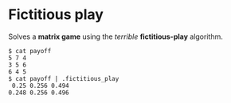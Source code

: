 # Fictitious play
Solves a **matrix game** using the _terrible_ **fictitious-play** algorithm.

```console
$ cat payoff
5 7 4
3 5 6
6 4 5
$ cat payoff | .fictitious_play 
 0.25 0.256 0.494
0.248 0.256 0.496
```